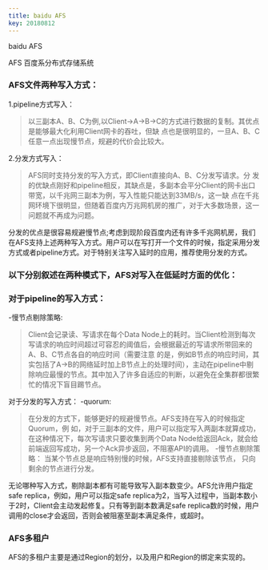 ```yaml
---
title: baidu AFS
key: 20180812
---
```

baidu AFS


AFS 百度系分布式存储系统

<!--more-->
### AFS文件两种写入方式：

1.pipeline方式写入：

   > 以三副本A、B、C为例,以Client->A->B->C的方式进行数据的复制。其优点是能够最大化利用Client网卡的吞吐，但缺 点也是很明显的，一旦A、B、C任意一点出现慢节点，规避的代价会比较大。

2.分发方式写入：

   > AFS同时支持分发的写入方式，即Client直接向A、B、C分发写请求。分 发的优缺点刚好和pipeline相反，其缺点是，多副本会平分Client的网卡出口带宽，以千兆网三副本为例，写入性能只能达到33MB/s，这一缺 点在千兆网环境下很明显，但随着百度内万兆网机房的推广，对于大多数场景，这一问题就不再成为问题。

分发的优点是很容易规避慢节点;考虑到现阶段百度内还有许多千兆网机房，我们在AFS支持上述两种写入方式。用户可以在写打开一个文件的时候，指定采用分发方式或者pipeline方式。对于特别关注写入延时的应用，推荐使用分发的方式。

### 以下分别叙述在两种模式下，AFS对写入在低延时方面的优化：

### 对于pipeline的写入方式： 
   -慢节点剔除策略:
   > Client会记录读、写请求在每个Data Node上的耗时。当Client检测到每次写请求的响应时间超过可容忍的阈值后，会根据最近的写请求所带回来的A、B、C节点各自的响应时间（需要注意 的是，例如B节点的响应时间，其实包括了A->B的网络延时加上B节点上的处理时间），主动在pipeline中剔除响应最慢的节点。其中加入了许多自适应的判断，以避免在全集群都很繁忙的情况下盲目踢节点。

对于分发的写入方式：
   -quorum:
   > 在分发的方式下，能够更好的规避慢节点。AFS支持在写入的时候指定Quorum，例 如，对于三副本的文件，用户可以指定写入两副本就算成功，在这种情况下，每次写请求只要收集到两个Data Node给返回Ack，就会给前端返回写成功，另一个Ack异步返回，不阻塞API的调用。
   -慢节点剔除策略：
   > 当某个节点总是响应特别慢的时候，AFS支持直接剔除该节点， 只向剩余的节点进行分发。

无论哪种写入方式，剔除副本都有可能导致写入副本数变少。AFS允许用户指定safe replica，例如，用户可以指定safe replica为2，当写入过程中，当副本数小于2时，Client会主动发起修复。只有等到副本数满足safe replica数的时候，用户调用的close才会返回，否则会被阻塞至副本满足条件，或超时。

### AFS多租户

AFS的多租户主要是通过Region的划分，以及用户和Region的绑定来实现的。














